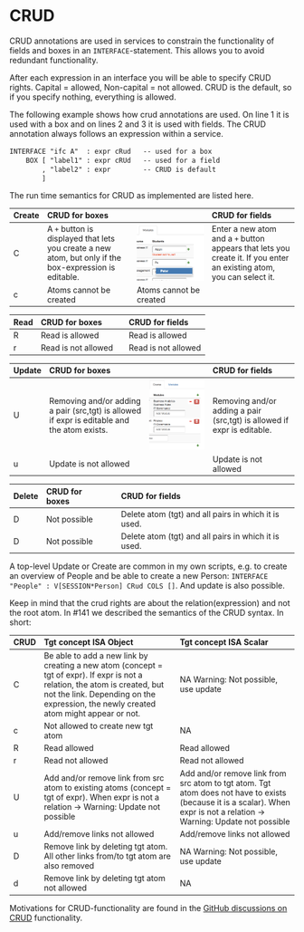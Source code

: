 # CRUD

CRUD annotations are used in services to constrain the functionality of fields and boxes in an `INTERFACE`-statement. This allows you to avoid redundant functionality.

After each expression in an interface you will be able to specify CRUD rights. Capital = allowed, Non-capital = not allowed. CRUD is the default, so if you specify nothing, everything is allowed.

The following example shows how crud annotations are used. On line 1 it is used with a box and on lines 2 and 3 it is used with fields. The CRUD annotation always follows an expression within a service.

```text
INTERFACE "ifc A"  : expr cRud   -- used for a box
    BOX [ "label1" : expr cRUd   -- used for a field
        , "label2" : expr        -- CRUD is default
        ]
```

The run time semantics for CRUD as implemented are listed here. 

| Create | CRUD for boxes | | CRUD for fields |
| :--- | :--- | :--- | :--- |
| C | A `+` button is displayed that lets you create a new atom, but only if the box-expression is editable. | ![Creating atoms is done by pressing the + button](../../.gitbook/assets/create-field.png) <!-- .element height="40%" width="40%" --> | Enter a new atom and a `+` button appears that lets you create it. If you enter an existing atom, you can select it. |
| c | Atoms cannot be created | Atoms cannot be created |

| Read | CRUD for boxes | | CRUD for fields |
| :--- | :--- | :--- | :--- |
| R | Read is allowed | | Read is allowed |
| r | Read is not allowed | | Read is not allowed |

| Update | CRUD for boxes | | CRUD for fields |
| :--- | :--- | :--- | :--- |
| U | Removing and/or adding a pair \(src,tgt\) is allowed if expr is editable and the atom exists. | ![Creating atoms is done by pressing the + button](../../.gitbook/assets/CRUD-buttons.png) <!-- .element height="40%" width="40%" --> | Removing and/or adding a pair \(src,tgt\) is allowed if expr is editable.  |
| u | Update is not allowed | | Update is not allowed |

| Delete | CRUD for boxes | | CRUD for fields |
| :--- | :--- | :--- | :--- |
| D | Not possible | | Delete atom \(tgt\) and all pairs in which it is used. |
| D | Not possible | | Delete atom \(tgt\) and all pairs in which it is used. |


A top-level Update or Create are common in my own scripts, e.g. to create an overview of People and be able to create a new Person: `INTERFACE "People" : V[SESSION*Person] CRud COLS []`. And update is also possible.

Keep in mind that the crud rights are about the relation\(expression\) and not the root atom. In \#141 we described the semantics of the CRUD syntax. In short:

| CRUD | Tgt concept ISA Object | Tgt concept ISA Scalar |
| :--- | :--- | :--- |
| C | Be able to add a new link by creating a new atom \(concept = tgt of expr\). If expr is not a relation, the atom is created, but not the link. Depending on the expression, the newly created atom might appear or not. | NA Warning: Not possible, use update |
| c | Not allowed to create new tgt atom | NA |
| R | Read allowed | Read allowed |
| r | Read not allowed | Read not allowed |
| U | Add and/or remove link from src atom to existing atoms \(concept = tgt of expr\). When expr is not a relation -&gt; Warning: Update not possible | Add and/or remove link from src atom to tgt atom. Tgt atom does not have to exists \(because it is a scalar\). When expr is not a relation -&gt; Warning: Update not possible |
| u | Add/remove links not allowed | Add/remove links not allowed |
| D | Remove link by deleting tgt atom. All other links from/to tgt atom are also removed | NA Warning: Not possible, use update |
| d | Remove link by deleting tgt atom not allowed | NA |

Motivations for CRUD-functionality are found in the [GitHub discussions on CRUD](https://github.com/AmpersandTarski/Ampersand/issues?utf8=%E2%9C%93&q=is%3Aissue+label%3Acrud+) functionality.

